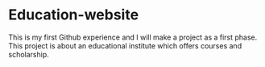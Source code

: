 # Education-website
This is my first Github experience and I will make a project as a first phase.
This project is about an educational institute which offers courses and scholarship.
